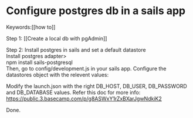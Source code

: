# Configure postgres db in a sails app
Keywords:[[how to]]

Step 1: [[Create a local db with pgAdmin]]

Step 2: Install postgres in sails and set a default datastore  
Install postgres adapter>  
npm install sails-postgresql  
Then, go to config/development.js in your sails app. Configure the datastores object with the relevent values:  


Modify the launch.json with the right DB_HOST, DB_USER, DB_PASSWORD and DB_DATABASE values. Refer this doc for more info:  
https://public.3.basecamp.com/p/g8ASWxY1rZxBXarJgwNdkiK2  


Done.

